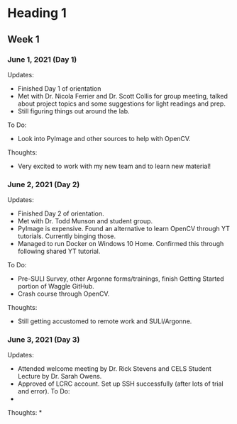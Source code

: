 # Heading 1
## Week 1 
### June 1, 2021 (Day 1)

Updates:
* Finished Day 1 of orientation
* Met with Dr. Nicola Ferrier and Dr. Scott Collis for group meeting, talked about project topics and some suggestions for light readings and prep.
* Still figuring things out around the lab.

To Do:
* Look into PyImage and other sources to help with OpenCV.

Thoughts:
* Very excited to work with my new team and to learn new material!

### June 2, 2021 (Day 2)

Updates:
* Finished Day 2 of orientation.
* Met with Dr. Todd Munson and student group.
* PyImage is expensive. Found an alternative to learn OpenCV through YT tutorials. Currently binging those.
* Managed to run Docker on Windows 10 Home. Confirmed this through following shared YT tutorial.

To Do:
* Pre-SULI Survey, other Argonne forms/trainings, finish Getting Started portion of Waggle GitHub.
* Crash course through OpenCV.

Thoughts:
* Still getting accustomed to remote work and SULI/Argonne.

### June 3, 2021 (Day 3)

Updates:
* Attended welcome meeting by Dr. Rick Stevens and CELS Student Lecture by Dr. Sarah Owens.
* Approved of LCRC account. Set up SSH successfully (after lots of trial and error).
To Do:
* 

Thoughts:
* 

<!-- ## Heading 2
### Heading 3
#### Heading 4
##### Heading 5
###### Heading 6 -->
